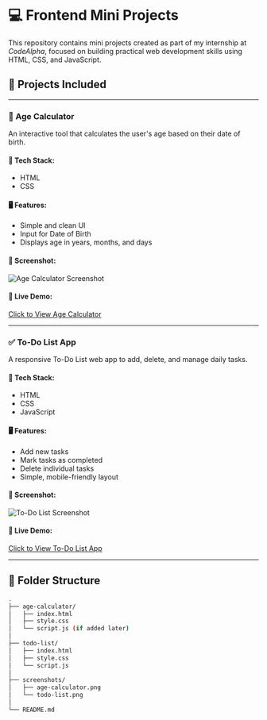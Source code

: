 # 💻 Frontend Mini Projects

This repository contains mini projects created as part of my internship at *CodeAlpha*, focused on building practical web development skills using HTML, CSS, and JavaScript.

## 📌 Projects Included

---

### 🧮 Age Calculator

An interactive tool that calculates the user's age based on their date of birth.

#### 🔧 Tech Stack:
- HTML
- CSS

#### 🖥 Features:
- Simple and clean UI
- Input for Date of Birth
- Displays age in years, months, and days

#### 📸 Screenshot:
![Age Calculator Screenshot](./screenshots/age-calculator.png) <!-- Add your screenshot file in a folder named screenshots -->

#### 🔗 Live Demo:
[Click to View Age Calculator](#) <!-- Replace # with your deployed link if hosted on GitHub Pages or Netlify -->

---

### ✅ To-Do List App

A responsive To-Do List web app to add, delete, and manage daily tasks.

#### 🔧 Tech Stack:
- HTML
- CSS
- JavaScript

#### 🖥 Features:
- Add new tasks
- Mark tasks as completed
- Delete individual tasks
- Simple, mobile-friendly layout

#### 📸 Screenshot:
![To-Do List Screenshot](./screenshots/todo-list.png)

#### 🔗 Live Demo:
[Click to View To-Do List App](#)

---

## 📁 Folder Structure

```bash
.
├── age-calculator/
│   ├── index.html
│   ├── style.css
│   └── script.js (if added later)
│
├── todo-list/
│   ├── index.html
│   ├── style.css
│   └── script.js
│
├── screenshots/
│   ├── age-calculator.png
│   └── todo-list.png
│
└── README.md
